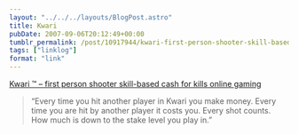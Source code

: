 ```yaml
---
layout: "../../../layouts/BlogPost.astro"
title: Kwari
pubDate: 2007-09-06T20:12:49+00:00
tumblr_permalink: /post/10917944/kwari-first-person-shooter-skill-based-cash
tags: ["linklog"]
format: "link"
---
```


[Kwari ™ &#8211; first person shooter skill-based cash for kills online gaming][1]

> &ldquo;Every time you hit another player in Kwari you make money. Every time you are hit by another player it costs you. Every shot counts. How much is down to the stake level you play in.&rdquo;

[1]: http://www.kwari.com/
